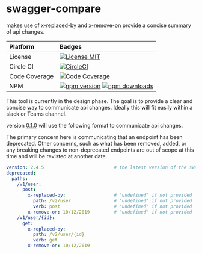 # swagger-compare

makes use of [x-replaced-by] and [x-remove-on] provide a concise summary of api changes.

| Platform      | Badges                                                                                              |
| :------------ | :-------------------------------------------------------------------------------------------------- |
| License       | [![License MIT][license-badge]][mit-license]                                                        |
| Circle CI     | [![CircleCI][circleci-build-badge]][circleci-dashboard]                                             |
| Code Coverage | [![Code Coverage][codecov-badge]][codecov-dashboard]                                                |
| NPM           | [![npm version][npm-version-badge]][npm-page] [![npm downloads][npm-downloads-badge]][npm-page]     |

[circleci-build-badge]: https://circleci.com/gh/kjjuno/swagger-compare.svg?style=shield
[circleci-dashboard]:   https://circleci.com/gh/kjjuno/swagger-compare
[codecov-badge]:        https://img.shields.io/codecov/c/github/kjjuno/swagger-compare/master.svg?style=flat
[codecov-dashboard]:    https://codecov.io/gh/kjjuno/swagger-compare
[license-badge]:        https://img.shields.io/npm/l/swagger-compare.svg?style=flat
[mit-license]:          https://opensource.org/licenses/MIT
[npm-version-badge]:    https://badge.fury.io/js/swagger-compare.svg
[npm-downloads-badge]:  https://img.shields.io/npm/dt/swagger-compare.svg?style=flat
[npm-page]:             https://www.npmjs.com/package/swagger-compare

This tool is currently in the design phase. The goal is to provide a clear and concise way to communicate api changes.
Ideally this will fit easily within a slack or Teams channel.

version [0.1.0] will use the following format to communicate api changes.

The primary concern here is communicating that an endpoint has been deprecated.
Other concerns, such as what has been removed, added, or any breaking changes
to non-deprecated endpoints are out of scope at this time and will be revisted at another date.

[0.1.0]: https://github.com/kjjuno/swagger-compare/milestone/1



[x-replaced-by]: https://github.com/kjjuno/swagger-extensions/blob/master/x-replaced-by.md
[x-remove-on]: https://github.com/kjjuno/swagger-extensions/blob/master/x-remove-on.md

```yaml
version: 2.4.5                          # the latest version of the swagger document
deprecated:
  paths:
    /v1/user:
      post:
        x-replaced-by:                  # 'undefined' if not provided
          path: /v2/user                # 'undefined' if not provided
          verb: post                    # 'undefined' if not provided
        x-remove-on: 10/12/2019         # 'undefined' if not provided
    /v1/user/{id}:
      get:
        x-replaced-by:
          path: /v2/user/{id}
          verb: get
        x-remove-on: 10/12/2019
```
